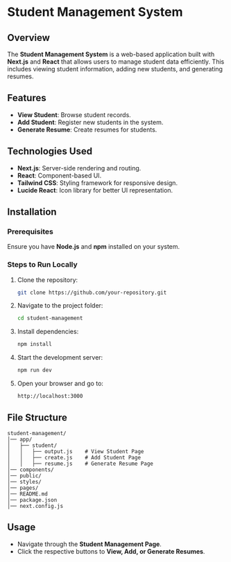 # Student Management System

## Overview
The **Student Management System** is a web-based application built with **Next.js** and **React** that allows users to manage student data efficiently. This includes viewing student information, adding new students, and generating resumes.

## Features
- **View Student**: Browse student records.
- **Add Student**: Register new students in the system.
- **Generate Resume**: Create resumes for students.

## Technologies Used
- **Next.js**: Server-side rendering and routing.
- **React**: Component-based UI.
- **Tailwind CSS**: Styling framework for responsive design.
- **Lucide React**: Icon library for better UI representation.

## Installation
### Prerequisites
Ensure you have **Node.js** and **npm** installed on your system.

### Steps to Run Locally
1. Clone the repository:
   ```sh
   git clone https://github.com/your-repository.git
   ```
2. Navigate to the project folder:
   ```sh
   cd student-management
   ```
3. Install dependencies:
   ```sh
   npm install
   ```
4. Start the development server:
   ```sh
   npm run dev
   ```
5. Open your browser and go to:
   ```
   http://localhost:3000
   ```

## File Structure
```
student-management/
│── app/
│   ├── student/
│   │   ├── output.js    # View Student Page
│   │   ├── create.js    # Add Student Page
│   │   ├── resume.js    # Generate Resume Page
│── components/
│── public/
│── styles/
│── pages/
│── README.md
│── package.json
│── next.config.js
```

## Usage
- Navigate through the **Student Management Page**.
- Click the respective buttons to **View, Add, or Generate Resumes**.




